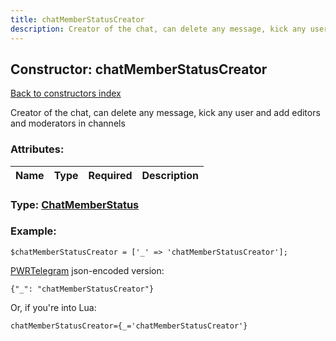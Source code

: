```yaml
---
title: chatMemberStatusCreator
description: Creator of the chat, can delete any message, kick any user and add editors and moderators in channels
---
```

## Constructor: chatMemberStatusCreator  
[Back to constructors index](index.md)



Creator of the chat, can delete any message, kick any user and add editors and moderators in channels

### Attributes:

| Name     |    Type       | Required | Description |
|----------|---------------|----------|-------------|



### Type: [ChatMemberStatus](../types/ChatMemberStatus.md)


### Example:

```
$chatMemberStatusCreator = ['_' => 'chatMemberStatusCreator'];
```  

[PWRTelegram](https://pwrtelegram.xyz) json-encoded version:

```
{"_": "chatMemberStatusCreator"}
```


Or, if you're into Lua:  


```
chatMemberStatusCreator={_='chatMemberStatusCreator'}

```


